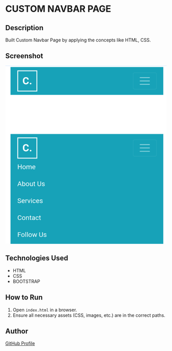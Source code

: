 # CUSTOM NAVBAR PAGE

## Description
Built Custom Navbar Page by applying the concepts like HTML, CSS.

## Screenshot
![Project Screenshot](screenshot.png)

## Technologies Used
- HTML
- CSS
- BOOTSTRAP

## How to Run
1. Open `index.html` in a browser.
2. Ensure all necessary assets (CSS, images, etc.) are in the correct paths.

## Author
[GitHub Profile](https://github.com/TRINITY2498)